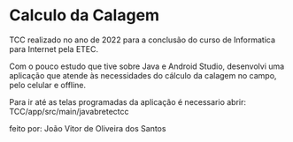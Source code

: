 # Calculo da Calagem
TCC realizado no ano de 2022 para a conclusão do curso de Informatica para Internet pela ETEC.

Com o pouco estudo que tive sobre Java e Android Studio,
desenvolvi uma aplicação que atende às necessidades do cálculo da calagem no campo, pelo celular e offline.

Para ir até as telas programadas da aplicação é necessario abrir: TCC/app/src/main/javabretectcc

feito por: João Vitor de Oliveira dos Santos
